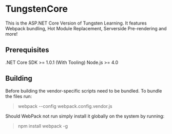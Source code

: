 # TungstenCore
This is the ASP.NET Core Version of Tungsten Learning.
It features Webpack bundling, Hot Module Replacement, Serverside Pre-rendering and more!

## Prerequisites
.NET Core SDK >= 1.0.1 (With Tooling)
Node.js >= 4.0

## Building
Before building the vendor-specific scripts need to be bundled. To bundle the files run: 
> webpack --config webpack.config.vendor.js

Should WebPack not run simply install it globally on the system by running: 
> npm install webpack -g
